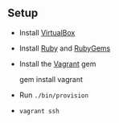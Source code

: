 ## Setup

* Install [VirtualBox](http://virtualbox.org)
* Install [Ruby](http://rvm.beginrescueend.com) and [RubyGems](http://rubygems.org)
* Install the [Vagrant](http://vagrantup.com) gem

    gem install vagrant

* Run `./bin/provision`
* `vagrant ssh`